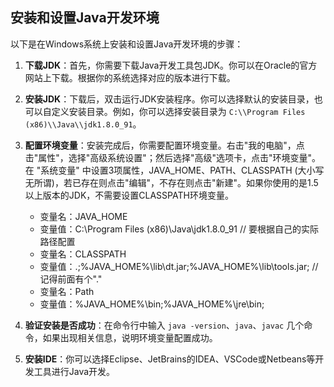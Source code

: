 ##  安装和设置Java开发环境

以下是在Windows系统上安装和设置Java开发环境的步骤：

1. **下载JDK**：首先，你需要下载Java开发工具包JDK。你可以在Oracle的官方网站上下载。根据你的系统选择对应的版本进行下载。

2. **安装JDK**：下载后，双击运行JDK安装程序。你可以选择默认的安装目录，也可以自定义安装目录。例如，你可以选择安装目录为 `C:\\Program Files (x86)\\Java\\jdk1.8.0_91`。

3. **配置环境变量**：安装完成后，你需要配置环境变量。右击"我的电脑"，点击"属性"，选择"高级系统设置"；然后选择"高级"选项卡，点击"环境变量"。在 "系统变量" 中设置3项属性，JAVA_HOME、PATH、CLASSPATH (大小写无所谓)，若已存在则点击"编辑"，不存在则点击"新建"。如果你使用的是1.5以上版本的JDK，不需要设置CLASSPATH环境变量。

   - 变量名：JAVA_HOME
   - 变量值：C:\\Program Files (x86)\\Java\\jdk1.8.0_91 // 要根据自己的实际路径配置
   - 变量名：CLASSPATH
   - 变量值：.;%JAVA_HOME%\\lib\\dt.jar;%JAVA_HOME%\\lib\\tools.jar; //记得前面有个"."
   - 变量名：Path
   - 变量值：%JAVA_HOME%\\bin;%JAVA_HOME%\\jre\\bin;

4. **验证安装是否成功**：在命令行中输入 `java -version`、`java`、`javac` 几个命令，如果出现相关信息，说明环境变量配置成功。

5. **安装IDE**：你可以选择Eclipse、JetBrains的IDEA、VSCode或Netbeans等开发工具进行Java开发。
